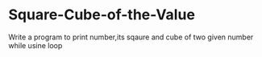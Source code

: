 # Square-Cube-of-the-Value
Write a program to print number,its sqaure and  cube of two given number while usine loop
